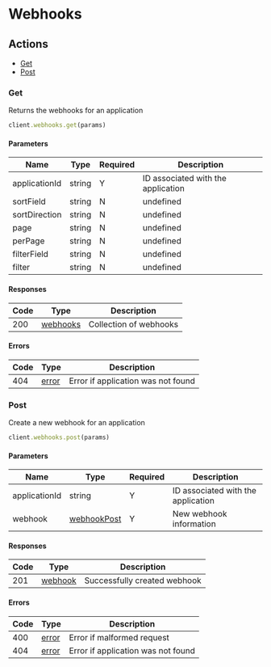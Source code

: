 # Webhooks

## Actions

*   [Get](#get)
*   [Post](#post)

### Get

Returns the webhooks for an application

```ruby
client.webhooks.get(params)
```

#### Parameters

| Name | Type | Required | Description |
| ---- | ---- | -------- | ----------- |
| applicationId | string | Y | ID associated with the application |
| sortField | string | N | undefined |
| sortDirection | string | N | undefined |
| page | string | N | undefined |
| perPage | string | N | undefined |
| filterField | string | N | undefined |
| filter | string | N | undefined |

#### Responses

| Code | Type | Description |
| ---- | ---- | ----------- |
| 200 | [webhooks](_schemas.md#webhooks) | Collection of webhooks |

#### Errors

| Code | Type | Description |
| ---- | ---- | ----------- |
| 404 | [error](_schemas.md#error) | Error if application was not found |

### Post

Create a new webhook for an application

```ruby
client.webhooks.post(params)
```

#### Parameters

| Name | Type | Required | Description |
| ---- | ---- | -------- | ----------- |
| applicationId | string | Y | ID associated with the application |
| webhook | [webhookPost](_schemas.md#webhookpost) | Y | New webhook information |

#### Responses

| Code | Type | Description |
| ---- | ---- | ----------- |
| 201 | [webhook](_schemas.md#webhook) | Successfully created webhook |

#### Errors

| Code | Type | Description |
| ---- | ---- | ----------- |
| 400 | [error](_schemas.md#error) | Error if malformed request |
| 404 | [error](_schemas.md#error) | Error if application was not found |
